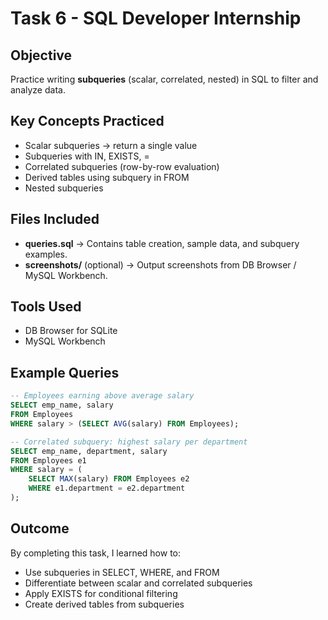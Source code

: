 # Task 6 - SQL Developer Internship

## Objective
Practice writing **subqueries** (scalar, correlated, nested) in SQL to filter and analyze data.

## Key Concepts Practiced
- Scalar subqueries → return a single value
- Subqueries with IN, EXISTS, =
- Correlated subqueries (row-by-row evaluation)
- Derived tables using subquery in FROM
- Nested subqueries

## Files Included
- **queries.sql** → Contains table creation, sample data, and subquery examples.
- **screenshots/** (optional) → Output screenshots from DB Browser / MySQL Workbench.

## Tools Used
- DB Browser for SQLite  
- MySQL Workbench  

## Example Queries
```sql
-- Employees earning above average salary
SELECT emp_name, salary
FROM Employees
WHERE salary > (SELECT AVG(salary) FROM Employees);

-- Correlated subquery: highest salary per department
SELECT emp_name, department, salary
FROM Employees e1
WHERE salary = (
    SELECT MAX(salary) FROM Employees e2
    WHERE e1.department = e2.department
);
```

## Outcome
By completing this task, I learned how to:
- Use subqueries in SELECT, WHERE, and FROM
- Differentiate between scalar and correlated subqueries
- Apply EXISTS for conditional filtering
- Create derived tables from subqueries
